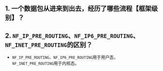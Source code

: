 

## 1. 一个数据包从进来到出去，经历了哪些流程【框架级别】？



## 2. `NF_IP_PRE_ROUTING`、`NF_IP6_PRE_ROUTING`、`NF_INET_PRE_ROUTING`的区别？
* `NF_IP_PRE_ROUTING`、`NF_IP6_PRE_ROUTING`用于用户态，`NF_INET_PRE_ROUTING`用于内核态。
